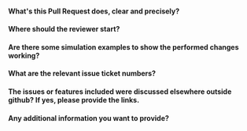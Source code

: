 #### What's this Pull Request does, clear and precisely?

#### Where should the reviewer start?

#### Are there some simulation examples to show the performed changes working?

#### What are the relevant issue ticket numbers?

#### The issues or features included were discussed elsewhere outside github? If yes, please provide the links.

#### Any additional information you want to provide?
